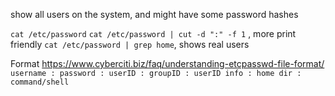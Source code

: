 show all users on the system, and might have some password hashes

`cat /etc/password`
`cat /etc/password | cut -d ":" -f 1` , more print friendly
`cat /etc/password | grep home`, shows real users

Format 
https://www.cyberciti.biz/faq/understanding-etcpasswd-file-format/
`username : password : userID : groupID : userID info : home dir : command/shell`